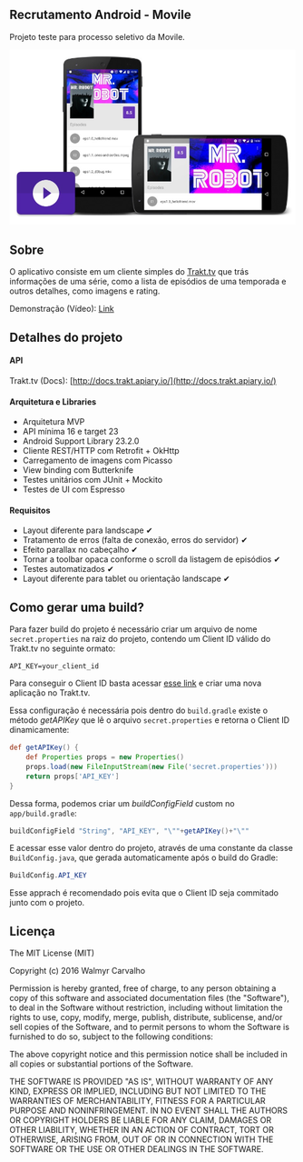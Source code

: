 ## Recrutamento Android - Movile

Projeto teste para processo seletivo da Movile.

![Hero image](art/hero.jpg)

## Sobre

O aplicativo consiste em um cliente simples do [Trakt.tv](http://trakt.tv) que trás informações de uma série, como a lista de episódios de uma temporada e outros detalhes, como imagens e rating.

Demonstração (Vídeo): [Link](https://www.youtube.com/watch?v=eCCA1L3BlWo)

## Detalhes do projeto

#### API
Trakt.tv (Docs): [http://docs.trakt.apiary.io/](http://docs.trakt.apiary.io/)


#### Arquitetura e Libraries

* Arquitetura MVP
* API mínima 16 e target 23
* Android Support Library 23.2.0
* Cliente REST/HTTP com Retrofit + OkHttp
* Carregamento de imagens com Picasso
* View binding com Butterknife
* Testes unitários com JUnit + Mockito
* Testes de UI com Espresso

#### Requisitos

* Layout diferente para landscape ✔︎
* Tratamento de erros (falta de conexão, erros do servidor) ✔︎
* Efeito parallax no cabeçalho ✔︎
* Tornar a toolbar opaca conforme o scroll da listagem de episódios ✔︎
* Testes automatizados ✔︎
* Layout diferente para tablet ou orientação landscape ✔︎

## Como gerar uma build?

Para fazer build do projeto é necessário criar um arquivo de nome `secret.properties` na raiz do projeto, contendo um Client ID válido do Trakt.tv no seguinte ormato:

```
API_KEY=your_client_id
```

Para conseguir o Client ID basta acessar [esse link](https://trakt.tv/oauth/applications/new) e criar uma nova aplicação no Trakt.tv.

Essa configuração é necessária pois dentro do `build.gradle` existe o método *getAPIKey* que lê o arquivo `secret.properties` e retorna o Client ID dinamicamente:

```groovy
def getAPIKey() {
   	def Properties props = new Properties()
    props.load(new FileInputStream(new File('secret.properties')))
   	return props['API_KEY']
}
```

Dessa forma, podemos criar um *buildConfigField* custom no `app/build.gradle`:

```groovy
buildConfigField "String", "API_KEY", "\""+getAPIKey()+"\""
```
E acessar esse valor dentro do projeto, através de uma constante da classe `BuildConfig.java`, que gerada automaticamente após o build do Gradle:

```java
BuildConfig.API_KEY
```

Esse apprach é recomendado pois evita que o Client ID seja commitado junto com o projeto.

## Licença

The MIT License (MIT)

Copyright (c) 2016 Walmyr Carvalho

Permission is hereby granted, free of charge, to any person obtaining a copy
of this software and associated documentation files (the "Software"), to deal
in the Software without restriction, including without limitation the rights
to use, copy, modify, merge, publish, distribute, sublicense, and/or sell
copies of the Software, and to permit persons to whom the Software is
furnished to do so, subject to the following conditions:

The above copyright notice and this permission notice shall be included in all
copies or substantial portions of the Software.

THE SOFTWARE IS PROVIDED "AS IS", WITHOUT WARRANTY OF ANY KIND, EXPRESS OR
IMPLIED, INCLUDING BUT NOT LIMITED TO THE WARRANTIES OF MERCHANTABILITY,
FITNESS FOR A PARTICULAR PURPOSE AND NONINFRINGEMENT. IN NO EVENT SHALL THE
AUTHORS OR COPYRIGHT HOLDERS BE LIABLE FOR ANY CLAIM, DAMAGES OR OTHER
LIABILITY, WHETHER IN AN ACTION OF CONTRACT, TORT OR OTHERWISE, ARISING FROM,
OUT OF OR IN CONNECTION WITH THE SOFTWARE OR THE USE OR OTHER DEALINGS IN THE
SOFTWARE.



